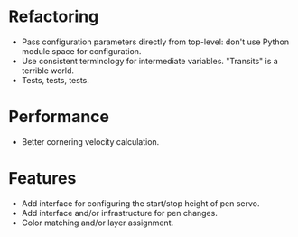# Refactoring

- Pass configuration parameters directly from top-level: don't use Python
  module space for configuration.
- Use consistent terminology for intermediate variables. "Transits" is a
  terrible world.
- Tests, tests, tests.

# Performance

- Better cornering velocity calculation.

# Features

- Add interface for configuring the start/stop height of pen servo.
- Add interface and/or infrastructure for pen changes.
- Color matching and/or layer assignment.

